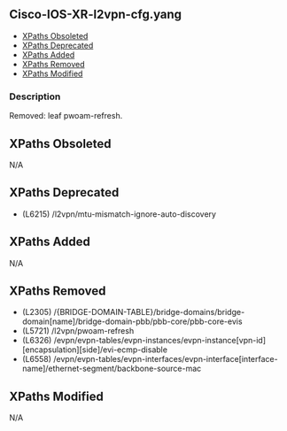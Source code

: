 ## Cisco-IOS-XR-l2vpn-cfg.yang

- [XPaths Obsoleted](#xpaths-obsoleted)
- [XPaths Deprecated](#xpaths-deprecated)
- [XPaths Added](#xpaths-added)
- [XPaths Removed](#xpaths-removed)
- [XPaths Modified](#xpaths-modified)

### Description

Removed: leaf pwoam-refresh.

## XPaths Obsoleted

N/A

## XPaths Deprecated

- (L6215)	/l2vpn/mtu-mismatch-ignore-auto-discovery

## XPaths Added

N/A

## XPaths Removed

- (L2305)	/{BRIDGE-DOMAIN-TABLE}/bridge-domains/bridge-domain[name]/bridge-domain-pbb/pbb-core/pbb-core-evis
- (L5721)	/l2vpn/pwoam-refresh
- (L6326)	/evpn/evpn-tables/evpn-instances/evpn-instance[vpn-id][encapsulation][side]/evi-ecmp-disable
- (L6558)	/evpn/evpn-tables/evpn-interfaces/evpn-interface[interface-name]/ethernet-segment/backbone-source-mac

## XPaths Modified

N/A


